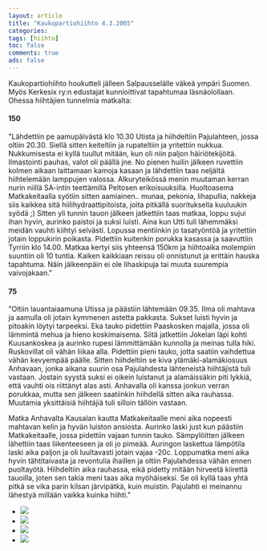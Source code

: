 ```yaml
--- 
layout: article 
title: "Kaukopartiohiihto 4.3.2005" 
categories: 
tags: [hiihto]
toc: false 
comments: true 
ads: false 
--- 
```


Kaukopartiohiihto houkutteli jälleen Salpausselälle väkeä ympäri Suomen.
Myös Kerkesix ry:n edustajat kunnioittivat tapahtumaa läsnäolollaan.
Ohessa hiihtäjien tunnelmia matkalta:

#### 150

"Lähdettiin pe aamupäivästä klo 10.30 Utista ja hiihdeltiin Pajulahteen,
jossa oltiin 20.30. Siellä sitten keiteltiin ja rupateltiin ja
yritettiin nukkua. Nukkumisesta ei kyllä tuullut mitään, kun oli niin
paljon häiriötekijöitä. Ilmastointi pauhas, valot oli päällä jne. No
pienen huilin jälkeen ruvettiin kolmen aikaan laittamaan kamoja kasaan
ja lähdettiin taas neljältä hiihtelemään lamppujen valossa.
Alkuryteikössä menin muutaman kerran nurin niillä SA-intin teettämillä
Peltosen erikoisuuksilla. Huoltoasema Matkakeitaalla syötiin sitten
aamiainen.. munaa, pekonia, lihapullia, nakkeja siis kaikkea sitä
hiilihydraattipitoista, joita pitkällä suorituksella kuuluukin syödä ;)
Sitten yli tunnin tauon jälkeen jatkettiin taas matkaa, loppu sujui ihan
hyvin, aurinko paistoi ja suksi luisti. Aina kun Utti tuli lähemmäksi
meidän vauhti kiihtyi selvästi. Lopussa mentiinkin jo tasatyöntöä ja
yritettiin jotain loppukirin poikasta. Pidettiin kuitenkin porukka
kasassa ja saavuttiin Tyrriin klo 14.00. Matkaa kertyi siis yhteensä
150km ja hiihtoaika molempiin suuntiin oli 10 tuntia. Kaiken kaikkiaan
reissu oli onnistunut ja erittäin hauska tapahtuma. Näin jälkeenpäin ei
ole lihaskipuja tai muuta suurempia vaivojakaan."

#### 75

"Oltiin lauantaiaamuna Utissa ja päästiin lähtemään 09.35. Ilma oli
mahtava ja aamulla oli jotain kymmenen astetta pakkasta. Sukset luisti
hyvin ja pitoakin löytyi tarpeeksi. Eka tauko pidettiin Paaskosken
majalla, jossa oli lämmintä mehua ja hieno koskimaisema. Siitä
jatkettiin Jokelan läpi kohti Kuusankoskea ja aurinko rupesi
lämmittämään kunnolla ja meinas tulla hiki. Ruskovillat oli vähän liikaa
alla. Pidettiin pieni tauko, jotta saatiin vaihdettua vähän kevyempää
päälle. Sitten hiihdeltiin se kiva ylämäki-alamäkiosuus Anhavaan, jonka
aikana suurin osa Pajulahdesta lähteneistä hiihtäjistä tuli vastaan.
Jostain syystä suksi ei oikein luistanut ja alamäissäkin piti lykkiä,
että vauhti ois riittänyt alas asti. Anhavalla oli kanssa jonkun verran
porukkaa, mutta sen jälkeen saatiinkin hiihdellä sitten aika rauhassa.
Muutamia yksittäisiä hiihtäjiä tuli silloin tällöin vastaan.

Matka Anhavalta Kausalan kautta Matkakeitaalle meni aika nopeesti
mahtavan kelin ja hyvän luiston ansiosta. Aurinko laski just kun
päästiin Matkakeitaalle, jossa pidettiin vajaan tunnin tauko.
Sämpylöitten jälkeen lähettiin taas liikenteeseen ja oli jo pimeää.
Auringon laskettua lämpötila laski aika paljon ja oli luultavasti jotain
vajaa -20c. Loppumatka meni aika hyvin tähtitaivasta ja revontulia
ihaillen ja oltiin Pajulahdessa vähän ennen puoltayötä. Hiihdeltiin aika
rauhassa, eikä pidetty mitään hirveetä kiirettä tauoilla, joten sen
takia meni taas aika myöhäiseksi. Se oli kyllä taas yhtä pitkä se vika
parin kilsan järvipätkä, kuin muistin. Pajulahti ei meinannu lähestyä
millään vaikka kuinka hiihti."

<div class="image-gallery">

-   [![](/Media/Default/ImageGalleries/kaukopartiohiihto-2005/Thumbnails/vaelluskaukopartio2005_01b.jpg)](/Media/Default/ImageGalleries/kaukopartiohiihto-2005/vaelluskaukopartio2005_01b.jpg)
-   [![](/Media/Default/ImageGalleries/kaukopartiohiihto-2005/Thumbnails/vaelluskaukopartio2005_02b.jpg)](/Media/Default/ImageGalleries/kaukopartiohiihto-2005/vaelluskaukopartio2005_02b.jpg)
-   [![](/Media/Default/ImageGalleries/kaukopartiohiihto-2005/Thumbnails/vaelluskaukopartio2005_03b.jpg)](/Media/Default/ImageGalleries/kaukopartiohiihto-2005/vaelluskaukopartio2005_03b.jpg)
-   [![](/Media/Default/ImageGalleries/kaukopartiohiihto-2005/Thumbnails/vaelluskaukopartio2005_04b.jpg)](/Media/Default/ImageGalleries/kaukopartiohiihto-2005/vaelluskaukopartio2005_04b.jpg)

</div>

